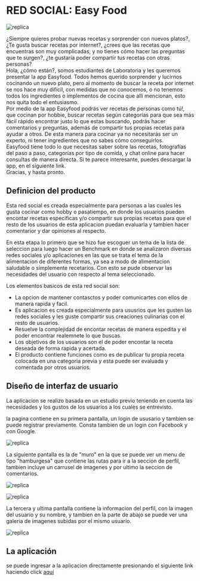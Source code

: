 # RED SOCIAL: Easy Food

![replica](/src/assets/img/logo.png)

¿Siempre quieres probar nuevas recetas y sorprender con nuevos platos?, ¿Te gusta buscar recetas por internet?, ¿crees que las recetas que encuentras son muy complicadas, y no tienes cómo hacer las preguntas que te surgen?, ¿te gustaría poder compartir tus recetas  con otras personas?  
Hola, ¿cómo están?, somos estudiantes de Laboratoria y les queremos presentar la app Easyfood. 
Todos hemos querido sorprender y lucirnos cocinando un nuevo plato, pero al momento de buscar la receta por internet se nos hace muy difícil, con medidas que no conocemos, o no tenemos todos los ingredientes o implementos de cocina que allí mencionan, esto nos quita todo el entusiasmo.  
Por medio de la app Easyfood podrás ver recetas de personas como tú!, que cocinan por hobbie, buscar recetas según categorías para que sea más fácil rápido encontrar justo lo que estas buscando, podrás hacer comentarios y preguntas, además de compartir tus propias recetas para ayudar a otros. De esta manera para cocinar ya no necesitarás ser un experto, ni tener ingredientes que no sabes cómo conseguirlos.  
Easyfood tiene todo lo que necesitas saber sobre las recetas, fotografías del paso a paso, categorías por tipo de comida, y chat online para hacer consultas de manera directa. Si te parece interesante, puedes descargar la app, en el siguiente link.              
Gracias, y hasta pronto. 

## Definicion del producto

Esta red social es creada especialmente para personas a las cuales les gusta cocinar como hobby o pasatiempo, en donde los usuarios pueden encontar recetas especificas y/o compartir sus propias recetas para que el resto de los usuarios de esta aplicacion puedan evaluarla y tambien hacer comentarior y dar opiniones al respecto.

En esta etapa lo primero que se hizo fue escoguer un tema de la lista de seleccion para luego hacer un Benchmark en donde se analizaron diversas redes sociales y/o aplicaciones en las que se trata el tema de la alimentacion de diferentes formas, ya sea a modo de alimentacion saludable o simplemente recetarios. Con esto se pude observar las necesidades del usuario con respecto al tema seleccionado.

Los elementos basicos de esta red social son:
* La opcion de mantener contasctos y poder comunicartes con ellos de manera rapida y facil.
* Es aplicacion es creada especialmente para ususrios que les gusten las redes sociales y les guste compartir sus creaciones culinarias con el resto de usuarios.
* Resuelve la complejidad de encontar recetas de manera espedita y el poder encontrar realemnete lo que buscas.
* Los objetivos de los usuarios son el de poder encontar la receta deseada de forma rapida y acertada.
* El producto contiene funciones como es de publicar tu propia receta colocada en una categoria previa y esta puede ser evaluada y comentada por otros usuarios.

## Diseño de interfaz de usuario 

La aplicacion se realizo basada en un estudio previo teniendo en cuenta las necesidades y los gustos de los usuarios a los cuales se entrevisto.

la pagina contiene en su primera pantalla, un login de ususario y tambien se puede registrar previamente. Consta tambien de un login con Facebook y con Google.

![replica](/src/assets/img/reg.png)

La siguiente pantalla es la de "muro" en la que se puede ver un menu de tipo "hamburgesa" que contiene las rutas para ir a la seccion de perfil, tambien incluye un carrusel de imagenes y por ultimo la seccion de comentarios.

![replica](/src/assets/img/muro.png)

![replica](/src/assets/img/comentarios.png)

La tercera y ultima pantalla contiene la informacion del perfil, con la imagen del usuario y su nombre, y tambien en la parte de abajo se puede ver una galeria de imagenes subidas por el mismo usuario.

![replica](/src/assets/img/perfil.png)


## La aplicación

se puede ingresar a la aplicacion directamente presionando el siguiente link haciendo click [aquí](https://redsocialproyectoangular.firebaseapp.com)
